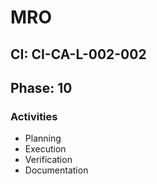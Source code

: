 # MRO

## CI: CI-CA-L-002-002
## Phase: 10

### Activities
- Planning
- Execution
- Verification
- Documentation
